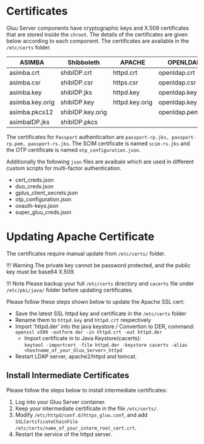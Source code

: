 # Certificates 

Gluu Server components have cryptographic keys and X.509 certificates that are stored inside the
`chroot`. The details of the certificates are given below according to each component. The certificates
are available in the `/etc/certs` folder.

|ASIMBA		|Shibboleth	|APACHE		|OPENLDAP	|
|---------------|---------------|---------------|---------------|
|asimba.crt	|shibIDP.crt	|httpd.crt	|openldap.crt	|
|asimba.csr	|shibIDP.csr	|https.csr	|openldap.csr	|
|asimba.key	|shibIDP.jks	|httpd.key	|openldap.key	|
|asimba.key.orig|shibIDP.key	|httpd.key.orig	|openldap.key.orig|
|asimba.pkcs12	|shibIDP.key.orig|		|openldap.pem	|
|asimbaIDP.jks	|shibIDP.pkcs	|		|		|

The certificates for `Passport` authenticaiton are `passport-rp.jks, passport-rp.pem, passport-rs.jks`. The SCIM certificate is named `scim-rs.jks` and the OTP certificate is named `otp_configuration.json`.

Additionally the following `json` files are avaibale which are used in different custom scripts for multi-factor authentication.

* cert_creds.json
* duo_creds.json
* gplus_client_secrets.json
* otp_configuration.json
* oxauth-keys.json
* super_gluu_creds.json

# Updating Apache Certificate
The certificates require manual update from `/etc/certs/` folder. 

!!! Warning
    The private key cannot be password protected, and the public key must be base64 X.509. 

!!! Note
    Please backup your full `/etc/certs` directory and `cacerts` file under `/etc/pki/java/` folder before updating certificates.


Please follow these steps shown below to update the Apache SSL cert:

- Save the latest SSL httpd key and certificate in the `/etc/certs` folder
- Rename them to `httpd.key` and `httpd.crt` respectively
- Import 'httpd.der' into the java keystore
/ Convertion to DER, command:<br/> `openssl x509 -outform der -in httpd.crt -out httpd.der`
    - Import certificate in to Java Keystore(cacerts):<br/> `keytool -importcert -file httpd.der -keystore cacerts -alias <hostname_of_your_Gluu_Server>_httpd`
- Restart LDAP server, apache2/httpd and tomcat.

## Install Intermediate Certificates
Please follow the steps below to install intermediate certificates:

1. Log into your Gluu Server container.
2. Keep your intermediate certificate in the file `/etc/certs/`.
3. Modify `/etc/httpd/conf.d/https_gluu.conf`, and add<br/>
  `SSLCertificateChainFile /etc/certs/name_of_your_interm_root_cert.crt`.
4. Restart the service of the httpd server.

